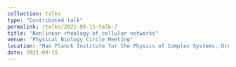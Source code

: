 ```yaml
---
collection: talks
type: "Contributed talk"
permalink: /talks/2021-09-15-talk-7
title: "Nonlinear rheology of cellular networks"
venue: "Physical Biology Circle Meeting"
location: "Max Planck Institute for the Physics of Complex Systems, Dresden, Germany"
date: 2021-09-15
---
```

